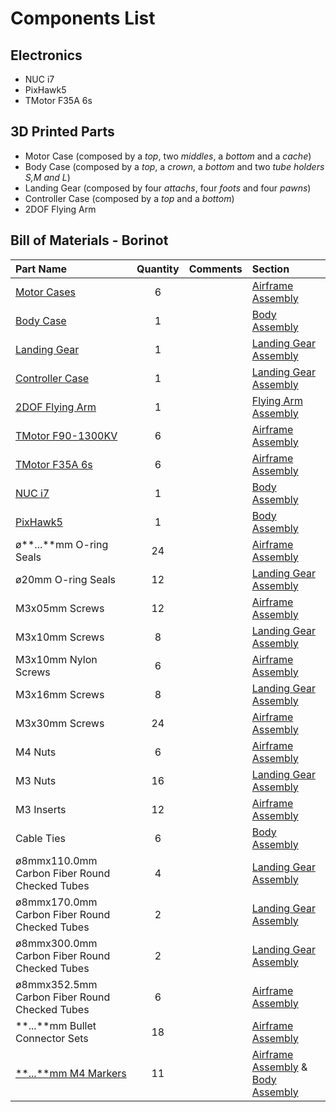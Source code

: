 # Components List

## Electronics

- NUC i7
- PixHawk5
- TMotor F35A 6s

## 3D Printed Parts

- Motor Case (composed by a *top*, two *middles*, a *bottom* and a *cache*)
- Body Case (composed by a *top*, a *crown*, a *bottom* and two *tube holders S,M and L*)
- Landing Gear (composed by four *attachs*, four *foots* and four *pawns*)
- Controller Case (composed by a *top* and a *bottom*)
- 2DOF Flying Arm

## Bill of Materials - Borinot

| Part Name | Quantity | Comments | Section |
|:-|:-:|:-:|:-|
| [Motor Cases](cad_files/motor_case/) | 6 | | [Airframe Assembly](building_instructions.md#airframe-assembly) | <!--3D Parts-->
| [Body Case](cad_files/body_case/) | 1 | | [Body Assembly](building_instructions.md#body-assembly) |
| [Landing Gear](cad_files/landing_gear/) | 1 | | [Landing Gear Assembly](building_instructions.md#landing-gear-assembly) |
| [Controller Case](cad_files/controller_case/) | 1 | | [Landing Gear Assembly](building_instructions.md#landing-gear-assembly) |
| [2DOF Flying Arm](cad_files/flying_arm/) | 1 | | [Flying Arm Assembly](building_instructions.md#flying-arm-assembly) |
| [TMotor F90-1300KV](https://store.tmotor.com/goods.php?id=1064) | 6 | | [Airframe Assembly](building_instructions.md#airframe-assembly) |<!--Electro-Mechanics-->
| [TMotor F35A 6s](https://store.tmotor.com/goods.php?id=1176)    | 6 | | [Airframe Assembly](building_instructions.md#airframe-assembly) |
| [NUC i7](https://ark.intel.com/content/www/us/en/ark/products/series/217835/intel-nuc-kit-with-12th-generation-intel-core-processors.html) | 1 | | [Body Assembly](building_instructions.md#body-assembly) |
| [PixHawk5](https://docs.px4.io/main/en/flight_controller/pixhawk5x.html) | 1 | | [Body Assembly](building_instructions.md#body-assembly) |
| ø**...**mm O-ring Seals | 24 | | [Airframe Assembly](building_instructions.md#airframe-assembly) | <!--Mechanical Components-->
| ø20mm O-ring Seals | 12 | | [Landing Gear Assembly](building_instructions.md#landing-gear-assembly) |
| M3x05mm Screws | 12 | | [Airframe Assembly](building_instructions.md#airframe-assembly) |
| M3x10mm Screws | 8 | | [Landing Gear Assembly](building_instructions.md#landing-gear-assembly) |
| M3x10mm Nylon Screws | 6 | | [Airframe Assembly](building_instructions.md#airframe-assembly) |
| M3x16mm Screws | 8 | | [Landing Gear Assembly](building_instructions.md#landing-gear-assembly) |
| M3x30mm Screws | 24 | | [Airframe Assembly](building_instructions.md#airframe-assembly) |
| M4 Nuts | 6 | | [Airframe Assembly](building_instructions.md#airframe-assembly) |
| M3 Nuts | 16 | | [Landing Gear Assembly](building_instructions.md#landing-gear-assembly) |
| M3 Inserts | 12 | | [Airframe Assembly](building_instructions.md#airframe-assembly) |
| Cable Ties | 6 | | [Body Assembly](building_instructions.md#body-assembly) |
| ø8mmx110.0mm Carbon Fiber Round Checked Tubes | 4 | | [Landing Gear Assembly](building_instructions.md#landing-gear-assembly) | <!--Carbon Fibers-->
| ø8mmx170.0mm Carbon Fiber Round Checked Tubes | 2 | | [Landing Gear Assembly](building_instructions.md#landing-gear-assembly) |
| ø8mmx300.0mm Carbon Fiber Round Checked Tubes | 2 | | [Landing Gear Assembly](building_instructions.md#landing-gear-assembly) |
| ø8mmx352.5mm Carbon Fiber Round Checked Tubes | 6 | | [Airframe Assembly](building_instructions.md#airframe-assembly) |
| **...**mm Bullet Connector Sets | 18 | | [Airframe Assembly](building_instructions.md#airframe-assembly) | <!--Connectors-->
| [**...**mm M4 Markers](https://optitrack.com/accessories/markers/#mcm-12.7-m4-10) | 11 | | [Airframe Assembly](building_instructions.md#airframe-assembly) & [Body Assembly](building_instructions.md#body-assembly)| <!--Others-->

